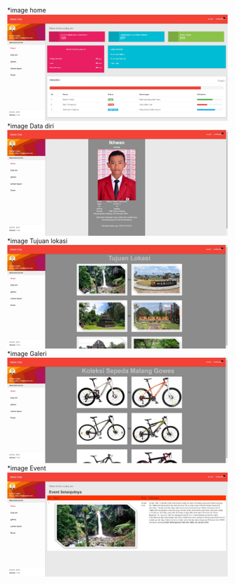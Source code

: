 *image home<br>
![alt text](https://github.com/Ikhwan19/Praktikum5New/blob/master/hasil%20tampilan/home.jpg)
*image Data diri<br>
![alt text](https://github.com/Ikhwan19/Praktikum5New/blob/master/hasil%20tampilan/datadiri.jpg)
*image Tujuan lokasi<br>
![alt text](https://github.com/Ikhwan19/Praktikum5New/blob/master/hasil%20tampilan/lokasi.jpg)
*image Galeri<br>
![alt text](https://github.com/Ikhwan19/Praktikum5New/blob/master/hasil%20tampilan/galeri.jpg)
*image Event<br>
![alt text](https://github.com/Ikhwan19/Praktikum5New/blob/master/hasil%20tampilan/Event.jpg)
